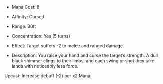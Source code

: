 - Mana Cost: 8
    
- Affinity: Cursed
    
- Range: 30ft
    
- Concentration: Yes (5 turns)
    
- Effect: Target suffers -2 to melee and ranged damage.
    
- Description: You raise your hand and curse the target’s strength. A dull black shimmer clings to their limbs, and each swing or shot they take lands with noticeably less force.
    

Upcast: Increase debuff (-2) per x2 Mana.